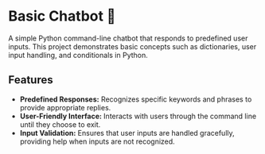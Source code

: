 # Basic Chatbot 🤖

A simple Python command-line chatbot that responds to predefined user inputs. This project demonstrates basic concepts such as dictionaries, user input handling, and conditionals in Python.

## Features

- **Predefined Responses:** Recognizes specific keywords and phrases to provide appropriate replies.
- **User-Friendly Interface:** Interacts with users through the command line until they choose to exit.
- **Input Validation:** Ensures that user inputs are handled gracefully, providing help when inputs are not recognized.

